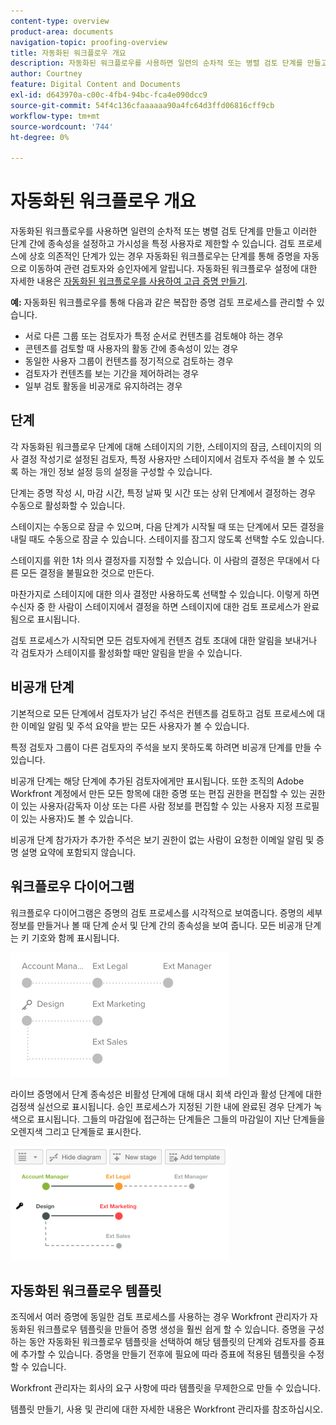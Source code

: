 ```yaml
---
content-type: overview
product-area: documents
navigation-topic: proofing-overview
title: 자동화된 워크플로우 개요
description: 자동화된 워크플로우를 사용하면 일련의 순차적 또는 병렬 검토 단계를 만들고 이러한 단계 간에 종속성을 설정하고 가시성을 특정 사용자로 제한할 수 있습니다. 검토 프로세스에 상호 의존적인 단계가 있는 경우 자동화된 워크플로우는 단계를 통해 증명을 자동으로 이동하여 관련 검토자와 승인자에게 알립니다. 자동화된 워크플로우 설정에 대한 자세한 내용은 자동화된 워크플로우를 사용하여 고급 증명 만들기 를 참조하십시오.
author: Courtney
feature: Digital Content and Documents
exl-id: d643970a-c00c-4fb4-94bc-fca4e090dcc9
source-git-commit: 54f4c136cfaaaaaa90a4fc64d3ffd06816cff9cb
workflow-type: tm+mt
source-wordcount: '744'
ht-degree: 0%

---
```


# 자동화된 워크플로우 개요

자동화된 워크플로우를 사용하면 일련의 순차적 또는 병렬 검토 단계를 만들고 이러한 단계 간에 종속성을 설정하고 가시성을 특정 사용자로 제한할 수 있습니다. 검토 프로세스에 상호 의존적인 단계가 있는 경우 자동화된 워크플로우는 단계를 통해 증명을 자동으로 이동하여 관련 검토자와 승인자에게 알립니다. 자동화된 워크플로우 설정에 대한 자세한 내용은 [자동화된 워크플로우를 사용하여 고급 증명 만들기](../../../review-and-approve-work/proofing/creating-proofs-within-workfront/create-automated-proof-workflow.md).

**예:**  자동화된 워크플로우를 통해 다음과 같은 복잡한 증명 검토 프로세스를 관리할 수 있습니다.

* 서로 다른 그룹 또는 검토자가 특정 순서로 컨텐츠를 검토해야 하는 경우
* 콘텐츠를 검토할 때 사용자의 활동 간에 종속성이 있는 경우
* 동일한 사용자 그룹이 컨텐츠를 정기적으로 검토하는 경우
* 검토자가 컨텐츠를 보는 기간을 제어하려는 경우
* 일부 검토 활동을 비공개로 유지하려는 경우

## 단계

각 자동화된 워크플로우 단계에 대해 스테이지의 기한, 스테이지의 잠금, 스테이지의 의사 결정 작성기로 설정된 검토자, 특정 사용자만 스테이지에서 검토자 주석을 볼 수 있도록 하는 개인 정보 설정 등의 설정을 구성할 수 있습니다.

단계는 증명 작성 시, 마감 시간, 특정 날짜 및 시간 또는 상위 단계에서 결정하는 경우 수동으로 활성화할 수 있습니다.

스테이지는 수동으로 잠글 수 있으며, 다음 단계가 시작될 때 또는 단계에서 모든 결정을 내릴 때도 수동으로 잠글 수 있습니다. 스테이지를 잠그지 않도록 선택할 수도 있습니다.

스테이지를 위한 1차 의사 결정자를 지정할 수 있습니다. 이 사람의 결정은 무대에서 다른 모든 결정을 불필요한 것으로 만든다.

마찬가지로 스테이지에 대한 의사 결정만 사용하도록 선택할 수 있습니다. 이렇게 하면 수신자 중 한 사람이 스테이지에서 결정을 하면 스테이지에 대한 검토 프로세스가 완료됨으로 표시됩니다.

검토 프로세스가 시작되면 모든 검토자에게 컨텐츠 검토 초대에 대한 알림을 보내거나 각 검토자가 스테이지를 활성화할 때만 알림을 받을 수 있습니다.

## 비공개 단계

기본적으로 모든 단계에서 검토자가 남긴 주석은 컨텐츠를 검토하고 검토 프로세스에 대한 이메일 알림 및 주석 요약을 받는 모든 사용자가 볼 수 있습니다.

특정 검토자 그룹이 다른 검토자의 주석을 보지 못하도록 하려면 비공개 단계를 만들 수 있습니다.

비공개 단계는 해당 단계에 추가된 검토자에게만 표시됩니다. 또한 조직의 Adobe Workfront 계정에서 만든 모든 항목에 대한 증명 또는 편집 권한을 편집할 수 있는 권한이 있는 사용자(감독자 이상 또는 다른 사람 정보를 편집할 수 있는 사용자 지정 프로필이 있는 사용자)도 볼 수 있습니다.

비공개 단계 참가자가 추가한 주석은 보기 권한이 없는 사람이 요청한 이메일 알림 및 증명 설명 요약에 포함되지 않습니다.

## 워크플로우 다이어그램

워크플로우 다이어그램은 증명의 검토 프로세스를 시각적으로 보여줍니다. 증명의 세부 정보를 만들거나 볼 때 단계 순서 및 단계 간의 종속성을 보여 줍니다. 모든 비공개 단계는 키 기호와 함께 표시됩니다.

![intro-to-aw-example-diagram.png](assets/intro-to-aw-example-diagram-350x199.png)

라이브 증명에서 단계 종속성은 비활성 단계에 대해 대시 회색 라인과 활성 단계에 대한 검정색 실선으로 표시됩니다. 승인 프로세스가 지정된 기한 내에 완료된 경우 단계가 녹색으로 표시됩니다. 그들의 마감일에 접근하는 단계들은 그들의 마감일이 지난 단계들을 오렌지색 그리고 단계들로 표시한다.

![workflow_2.png](assets/workflow-2-350x183.png)

## 자동화된 워크플로우 템플릿

조직에서 여러 증명에 동일한 검토 프로세스를 사용하는 경우 Workfront 관리자가 자동화된 워크플로우 템플릿을 만들어 증명 생성을 훨씬 쉽게 할 수 있습니다. 증명을 구성하는 동안 자동화된 워크플로우 템플릿을 선택하여 해당 템플릿의 단계와 검토자를 증표에 추가할 수 있습니다. 증명을 만들기 전후에 필요에 따라 증표에 적용된 템플릿을 수정할 수 있습니다.

Workfront 관리자는 회사의 요구 사항에 따라 템플릿을 무제한으로 만들 수 있습니다.

템플릿 만들기, 사용 및 관리에 대한 자세한 내용은 Workfront 관리자를 참조하십시오.
